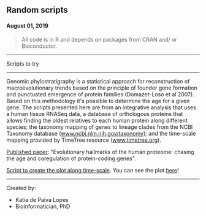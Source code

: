 ## Random scripts
#### August 01, 2019

> All code is in R and depends on packages from CRAN and/ or Bioconductor.

*******************************
Scripts to try
*******************************

Genomic phylostratigraphy is a statistical approach for reconstruction of macroevolutionary trends based on the principle of founder gene formation and punctuated emergence of protein families (Domazet-Loso et al 2007). Based on this methodology it's possible to determine the age for a given gene. The scripts presented here are from an integrative analysis that uses a human tissue RNASeq data, a database of orthologous proteins that allows finding the oldest relatives to each human protein along different species; the taxonomy mapping of genes to lineage clades from the NCBI Taxonomy database (www.ncbi.nlm.nih.gov/taxonomy); and the time-scale mapping provided by TimeTree resource (www.timetree.org). 

[Published paper](https://bmcgenomics.biomedcentral.com/articles/10.1186/s12864-016-3062-y): "Evolutionary hallmarks of the human proteome: chasing the age and coregulation of protein-coding genes". 

[Script to create the plot along time-scale](https://katiaplopes.github.io/LCA_gene_age/plot_geneage.R). You can see the plot [here](https://katiaplopes.github.io/LCA_gene_age/geneage_plot_cumulative.pdf)! 

*******************************
Created by:
 - Katia de Paiva Lopes
 - Bioinformatician, PhD
